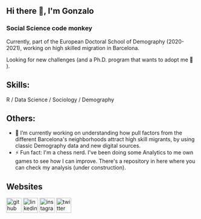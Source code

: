 ## Hi there 👋, I'm Gonzalo
### Social Science code monkey

Currently, part of the European Doctoral School of Demography (2020-2021), working on high skilled migration in Barcelona.

Looking for new challenges (and a Ph.D. program that wants to adopt me :eyes: ).


## Skills: 
 R / Data Science / Sociology / Demography

## Others:

- 🔭 I’m currently working on understanding how pull factors from the different Barcelona's neighborhoods attract high skill migrants, by using classic Demography data and new digital sources. 
- ⚡ Fun fact: I'm a chess nerd. I've been doing some Analytics to me own games to see how I can improve. There's a repository in here where you can check my analysis (under construction). 


## Websites
[<img src='https://cdn.jsdelivr.net/npm/simple-icons@3.0.1/icons/github.svg' alt='github' height='40' fill='#ffffff'>](https://github.com/gonzalofichero)  [<img src='https://cdn.jsdelivr.net/npm/simple-icons@3.0.1/icons/linkedin.svg' alt='linkedin' height='40'>](https://www.linkedin.com/in/gonzalo-daniel-garcia-647a6817)  [<img src='https://cdn.jsdelivr.net/npm/simple-icons@3.0.1/icons/instagram.svg' alt='instagram' height='40'>](https://www.instagram.com/f2.2photo)  [<img src='https://cdn.jsdelivr.net/npm/simple-icons@3.0.1/icons/twitter.svg' alt='twitter' height='40'>](https://twitter.com/Ficheroculto)  

